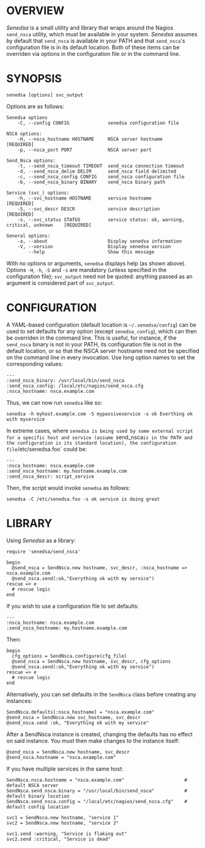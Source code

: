 # OVERVIEW

*Senedsa* is a small utility and library that wraps around the Nagios `send_nsca` utility, which must be available in your system. *Senedsa* assumes by default that `send_nsca` is available in your PATH and that `send_nsca`'s configuration file is in its default location. Both of these items can be overriden via options in the configuration file or in the command line.

# SYNOPSIS

    senedsa [options] svc_output

Options are as follows:

	Senedsa options
		-C, --config CONFIG              senedsa configuration file

	NSCA options:
    	-H, --nsca_hostname HOSTNAME     NSCA server hostname                              [REQUIRED]
    	-p, --nsca_port PORT             NSCA server port

	Send_Nsca options:
	    -t, --send_nsca_timeout TIMEOUT  send_nsca connection timeout
    	-d, --send_nsca_delim DELIM      send_nsca field delimited
    	-c, --send_nsca_config CONFIG    send_nsca configuration file
    	-b, --send_nsca_binary BINARY    send_nsca binary path

	Service (svc_) options:
    	-h, --svc_hostname HOSTNAME      service hostname                                  [REQUIRED]
    	-S, --svc_descr DESCR            service description                               [REQUIRED]
    	-s, --svc_status STATUS          service status: ok, warning, critical, unknown    [REQUIRED]

	General options:
    	-a, --about                      Display senedsa information
    	-V, --version                    Display senedsa version
            --help                       Show this message
 
With no options or arguments, `senedsa` displays help (as shown above). Options `-H`, `-h`, `-S` and `-s` are mandatory (unless specified in the configuration file); `svc_output` need not be quoted: anything passed as an argument is considered part of `svc_output`.

# CONFIGURATION

A YAML-based configuration (default location is `~/.senedsa/config`) can be used to set defaults for any option (except `senedsa_config`), which can then be overriden in the command line. This is useful, for instance, if the `send_nsca` binary is not in your PATH, its configuration file is not in the default location, or so that the NSCA server hostname need not be specified on the command line in every invocation. Use long option names to set the corresponding values:

    ---
    :send_nsca_binary: /usr/local/bin/send_nsca
    :send_nsca_config: /local/etc/nagios/send_nsca.cfg
    :nsca_hostname: nsca.example.com

Thus, we can now run `senedsa` like so:

    senedsa -h myhost.example.com -S mypassiveservice -s ok Everthing ok with myservice
    
In extreme cases, where `senedsa is being used by some external script for a specific host and service (assume `send_nsca` is in the PATH and the configuration is its standard location), the configuration file `/etc/senedsa.foo` could be:

	---
	:nsca_hostname: nsca.example.com
	:send_nsca_hostname: my.hostname.example.com
	:send_nsca_descr: script_service
	
Then, the script would invoke `senedsa` as follows:

	senedsa -C /etc/senedsa.foo -s ok service is doing great

# LIBRARY

Using *Senedsa* as a library:

    require 'senedsa/send_nsca'
    
    begin
      @send_nsca = SendNsca.new hostname, svc_descr, :nsca_hostname => nsca.example.com
      @send_nsca.send(:ok,"Everything ok with my service")
    rescue => e
      # rescue logic
    end
    
If you wish to use a configuration file to set defaults:

	---
	:nsca_hostname: nsca.example.com
	:send_nsca_hostname: my.hostname.example.com

Then:

	begin
	  cfg_options = SendNsca.configure(cfg_file)
      @send_nsca = SendNsca.new hostname, svc_descr, cfg_options
      @send_nsca.send(:ok,"Everything ok with my service")
    rescue => e
      # rescue logic
    end

Alternatively, you can set defaults in the `SendNsca` class before creating any instances:

    SendNsca.defaults[:nsca_hostname] = "nsca.example.com"
    @send_nsca = SendNsca.new svc_hostname, svc_descr
    @send_nsca.send :ok, "Everything ok with my service"

After a SendNsca instance is created, changing the defaults has no effect on said instance. You must then make changes to the instance itself:

	@send_nsca = SendNsca.new hostname, svc_descr
	@send_nsca.hostname = "nsca.example.com"
    
If you have multiple services in the same host:

	SendNsca.nsca.hostname = "nsca.example.com"                      # default NSCA server
	SendNsca.send_nsca.binary = "/usr/local/bin/send_nsca"           # default binary location
	SendNsca.send_nsca.config = "/local/etc/nagios/send_nsca.cfg"    # default config location
	
	svc1 = SendNsca.new hostname, "service 1"
	svc2 = SendNsca.new hostname, "service 2"
	
	svc1.send :warning, "Service is flaking out"
	svc2.send :critical, "Service is dead"
	
